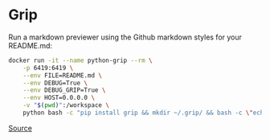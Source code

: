 # Grip

Run a markdown previewer using the Github markdown styles for your README.md:

```bash
docker run -it --name python-grip --rm \
    -p 6419:6419 \
    --env FILE=README.md \
    --env DEBUG=True \
    --env DEBUG_GRIP=True \
    --env HOST=0.0.0.0 \
    -v "$(pwd)":/workspace \
    python bash -c "pip install grip && mkdir ~/.grip/ && bash -c \"echo -e \\\"DEBUG=\$DEBUG\nDEBUG_GRIP=\$DEBUG_GRIP\nHOST='\$HOST'\\\" >> ~/.grip/settings.py \" && cd workspace/ && grip \$FILE"
```

[Source](https://github.com/joeyespo/grip/issues/356)
